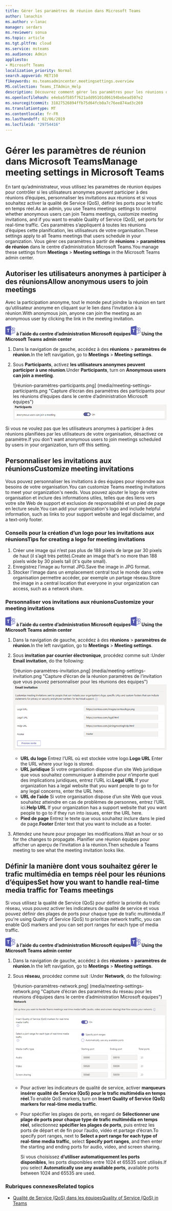 ```yaml
---
title: Gérer les paramètres de réunion dans Microsoft Teams
author: lanachin
ms.author: v-lanac
manager: serdars
ms.reviewer: sonua
ms.topic: article
ms.tgt.pltfrm: cloud
ms.service: msteams
ms.audience: Admin
appliesto:
- Microsoft Teams
localization_priority: Normal
search.appverid: MET150
f1keywords: ms.teamsadmincenter.meetingsettings.overview
MS.collection: Teams_ITAdmin_Help
description: Découvrez comment gérer les paramètres pour les réunions d’équipes qui planifient des utilisateurs dans votre organisation.
ms.openlocfilehash: e4eba5f585f7621add95101d06194bebead507e2
ms.sourcegitcommit: 31827526894ffb75d64fcb0a7c76ee874ad3c269
ms.translationtype: MT
ms.contentlocale: fr-FR
ms.lasthandoff: 02/06/2019
ms.locfileid: "29754416"
---
```

# <a name="manage-meeting-settings-in-microsoft-teams"></a><span data-ttu-id="cff2c-103">Gérer les paramètres de réunion dans Microsoft Teams</span><span class="sxs-lookup"><span data-stu-id="cff2c-103">Manage meeting settings in Microsoft Teams</span></span>

<span data-ttu-id="cff2c-104">En tant qu’administrateur, vous utilisez les paramètres de réunion équipes pour contrôler si les utilisateurs anonymes peuvent participer à des réunions d’équipes, personnaliser les invitations aux réunions et si vous souhaitez activer la qualité de Service (QoS), définir les ports pour le trafic en temps réel.</span><span class="sxs-lookup"><span data-stu-id="cff2c-104">As an admin, you use Teams meetings settings to control whether anonymous users can join Teams meetings, customize meeting invitations, and if you want to enable Quality of Service (QoS), set ports for real-time traffic.</span></span> <span data-ttu-id="cff2c-105">Ces paramètres s’appliquent à toutes les réunions d’équipes cette planification, les utilisateurs de votre organisation.</span><span class="sxs-lookup"><span data-stu-id="cff2c-105">These settings apply to all Teams meetings that users schedule in your organization.</span></span> <span data-ttu-id="cff2c-106">Vous gérer ces paramètres à partir de **réunions** > **paramètres de réunion** dans le centre d’administration Microsoft Teams.</span><span class="sxs-lookup"><span data-stu-id="cff2c-106">You manage these settings from **Meetings** > **Meeting settings** in the Microsoft Teams admin center.</span></span> 

## <a name="allow-anonymous-users-to-join-meetings"></a><span data-ttu-id="cff2c-107">Autoriser les utilisateurs anonymes à participer à des réunions</span><span class="sxs-lookup"><span data-stu-id="cff2c-107">Allow anonymous users to join meetings</span></span>

<span data-ttu-id="cff2c-108">Avec la participation anonyme, tout le monde peut joindre la réunion en tant qu’utilisateur anonyme en cliquant sur le lien dans l’invitation à la réunion.</span><span class="sxs-lookup"><span data-stu-id="cff2c-108">With anonymous join, anyone can join the meeting as an anonymous user by clicking the link in the meeting invitation.</span></span> 

<span data-ttu-id="cff2c-109">![les équipes-logo-30x30.png](media/teams-logo-30x30.png) **à l’aide du centre d’administration Microsoft équipes**</span><span class="sxs-lookup"><span data-stu-id="cff2c-109">![teams-logo-30x30.png](media/teams-logo-30x30.png) **Using the Microsoft Teams admin center**</span></span>
1. <span data-ttu-id="cff2c-110">Dans la navigation de gauche, accédez à des **réunions** > **paramètres de réunion**.</span><span class="sxs-lookup"><span data-stu-id="cff2c-110">In the left navigation, go to **Meetings** > **Meeting settings**.</span></span> 
2. <span data-ttu-id="cff2c-111">Sous **Participants**, activez **les utilisateurs anonymes peuvent participer à une réunion**.</span><span class="sxs-lookup"><span data-stu-id="cff2c-111">Under **Participants**, turn on **Anonymous users can join a meeting**.</span></span> 

    <span data-ttu-id="cff2c-112">![réunion-paramètres-participants.png] (media/meeting-settings-participants.png "Capture d’écran des paramètres des participants pour les réunions d’équipes dans le centre d’administration Microsoft équipes")</span><span class="sxs-lookup"><span data-stu-id="cff2c-112">![meeting-settings-participants.png](media/meeting-settings-participants.png "Screen shot of participants settings for Teams meetings in the Microsoft Teams admin center")</span></span>

<span data-ttu-id="cff2c-113">Si vous ne voulez pas que les utilisateurs anonymes à participer à des réunions planifiées par les utilisateurs de votre organisation, désactivez ce paramètre.</span><span class="sxs-lookup"><span data-stu-id="cff2c-113">If you don't want anonymous users to join meetings scheduled by users in your organization, turn off this setting.</span></span> 

## <a name="customize-meeting-invitations"></a><span data-ttu-id="cff2c-114">Personnaliser les invitations aux réunions</span><span class="sxs-lookup"><span data-stu-id="cff2c-114">Customize meeting invitations</span></span>

<span data-ttu-id="cff2c-115">Vous pouvez personnaliser les invitations à des équipes pour répondre aux besoins de votre organisation.</span><span class="sxs-lookup"><span data-stu-id="cff2c-115">You can customize Teams meeting invitations to meet your organization's needs.</span></span> <span data-ttu-id="cff2c-116">Vous pouvez ajouter le logo de votre organisation et inclure des informations utiles, telles que des liens vers votre site Web de support et exclusion de responsabilité et un pied de page en lecture seule.</span><span class="sxs-lookup"><span data-stu-id="cff2c-116">You can add your organization's logo and include helpful information, such as links to your support website and legal disclaimer, and a text-only footer.</span></span> 

### <a name="tips-for-creating-a-logo-for-meeting-invitations"></a><span data-ttu-id="cff2c-117">Conseils pour la création d’un logo pour les invitations aux réunions</span><span class="sxs-lookup"><span data-stu-id="cff2c-117">Tips for creating a logo for meeting invitations</span></span>  

1. <span data-ttu-id="cff2c-118">Créer une image qui n’est pas plus de 188 pixels de large par 30 pixels de haut (il s’agit très petite).</span><span class="sxs-lookup"><span data-stu-id="cff2c-118">Create an image that's no more than 188 pixels wide by 30 pixels tall (it's quite small).</span></span> 
2. <span data-ttu-id="cff2c-119">Enregistrez l’image au format JPG.</span><span class="sxs-lookup"><span data-stu-id="cff2c-119">Save the image in JPG format.</span></span> 
3. <span data-ttu-id="cff2c-120">Stocker l’image dans un emplacement central tout le monde dans votre organisation permettre accéder, par exemple un partage réseau.</span><span class="sxs-lookup"><span data-stu-id="cff2c-120">Store the image in a central location that everyone in your organization can access, such as a network share.</span></span> 

### <a name="customize-your-meeting-invitations"></a><span data-ttu-id="cff2c-121">Personnaliser vos invitations aux réunions</span><span class="sxs-lookup"><span data-stu-id="cff2c-121">Customize your meeting invitations</span></span>

<span data-ttu-id="cff2c-122">![les équipes-logo-30x30.png](media/teams-logo-30x30.png) **à l’aide du centre d’administration Microsoft équipes**</span><span class="sxs-lookup"><span data-stu-id="cff2c-122">![teams-logo-30x30.png](media/teams-logo-30x30.png) **Using the Microsoft Teams admin center**</span></span>

1. <span data-ttu-id="cff2c-123">Dans la navigation de gauche, accédez à des **réunions** > **paramètres de réunion**.</span><span class="sxs-lookup"><span data-stu-id="cff2c-123">In the left navigation, go to **Meetings** > **Meeting settings**.</span></span>
2. <span data-ttu-id="cff2c-124">Sous **invitation par courrier électronique**, procédez comme suit :</span><span class="sxs-lookup"><span data-stu-id="cff2c-124">Under **Email invitation**, do the following:</span></span> 

    <span data-ttu-id="cff2c-125">![réunion-paramètres-invitation.png] (media/meeting-settings-invitation.png "Capture d’écran de la réunion paramètres de l’invitation que vous pouvez personnaliser pour les réunions des équipes")</span><span class="sxs-lookup"><span data-stu-id="cff2c-125">![meeting-settings-invitation.png](media/meeting-settings-invitation.png "Screen shot of the meeting invitation settings that you can customize for Teams meetings")</span></span> 

    - <span data-ttu-id="cff2c-126">**URL du logo** Entrez l’URL où est stockée votre logo.</span><span class="sxs-lookup"><span data-stu-id="cff2c-126">**Logo URL** Enter the URL where your logo is stored.</span></span> 
    - <span data-ttu-id="cff2c-127">**URL juridique** Si votre organisation dispose d’un site Web juridique que vous souhaitez communiquer à atteindre pour n’importe quel des implications juridiques, entrez l’URL ici.</span><span class="sxs-lookup"><span data-stu-id="cff2c-127">**Legal URL** If your organization has a legal website that you want people to go to for any legal concerns, enter the URL here.</span></span> 
    - <span data-ttu-id="cff2c-128">**URL de l’aide** Si votre organisation dispose d’un site Web que vous souhaitez atteindre en cas de problèmes de personnes, entrez l’URL ici.</span><span class="sxs-lookup"><span data-stu-id="cff2c-128">**Help URL** If your organization has a support website that you want people to go to if they run into issues, enter the URL here.</span></span>
    - <span data-ttu-id="cff2c-129">**Pied de page** Entrez le texte que vous souhaitez inclure dans le pied de page.</span><span class="sxs-lookup"><span data-stu-id="cff2c-129">**Footer** Enter text that you want to include as a footer.</span></span> 
3. <span data-ttu-id="cff2c-130">Attendez une heure pour propager les modifications.</span><span class="sxs-lookup"><span data-stu-id="cff2c-130">Wait an hour or so for the changes to propagate.</span></span> <span data-ttu-id="cff2c-131">Planifier une réunion équipes pour afficher un aperçu de l’invitation à la réunion.</span><span class="sxs-lookup"><span data-stu-id="cff2c-131">Then schedule a Teams meeting to see what the meeting invitation looks like.</span></span>  

## <a name="set-how-you-want-to-handle-real-time-media-traffic-for-teams-meetings"></a><span data-ttu-id="cff2c-132">Définir la manière dont vous souhaitez gérer le trafic multimédia en temps réel pour les réunions d’équipes</span><span class="sxs-lookup"><span data-stu-id="cff2c-132">Set how you want to handle real-time media traffic for Teams meetings</span></span>
<span data-ttu-id="cff2c-133">Si vous utilisez la qualité de Service (QoS) pour définir la priorité du trafic réseau, vous pouvez activer les indicateurs de qualité de service et vous pouvez définir des plages de ports pour chaque type de trafic multimédia.</span><span class="sxs-lookup"><span data-stu-id="cff2c-133">If you're using Quality of Service (QoS) to prioritize network traffic, you can enable QoS markers and you can set port ranges for each type of media traffic.</span></span> 

 <span data-ttu-id="cff2c-134">![les équipes-logo-30x30.png](media/teams-logo-30x30.png) **à l’aide du centre d’administration Microsoft équipes**</span><span class="sxs-lookup"><span data-stu-id="cff2c-134">![teams-logo-30x30.png](media/teams-logo-30x30.png) **Using the Microsoft Teams admin center**</span></span>

1. <span data-ttu-id="cff2c-135">Dans la navigation de gauche, accédez à des **réunions** > **paramètres de réunion**.</span><span class="sxs-lookup"><span data-stu-id="cff2c-135">In the left navigation, go to **Meetings** > **Meeting settings**.</span></span> 
2. <span data-ttu-id="cff2c-136">Sous **réseau**, procédez comme suit :</span><span class="sxs-lookup"><span data-stu-id="cff2c-136">Under **Network**, do the following:</span></span>

    <span data-ttu-id="cff2c-137">![réunion-paramètres-network.png] (media/meeting-settings-network.png "Capture d’écran des paramètres du réseau pour les réunions d’équipes dans le centre d’administration Microsoft équipes")</span><span class="sxs-lookup"><span data-stu-id="cff2c-137">![meeting-settings-network.png](media/meeting-settings-network.png "Screen shot of the network settings for Teams meetings in the Microsoft Teams admin center")</span></span>

    - <span data-ttu-id="cff2c-138">Pour activer les indicateurs de qualité de service, activer **marqueurs insérer qualité de Service (QoS) pour le trafic multimédia en temps réel**.</span><span class="sxs-lookup"><span data-stu-id="cff2c-138">To enable QoS markers, turn on **Insert Quality of Service (QoS) markers for real-time media traffic**.</span></span>
    - <span data-ttu-id="cff2c-139">Pour spécifier les plages de ports, en regard de **Sélectionner une plage de ports pour chaque type de trafic multimédia en temps réel**, sélectionnez **spécifier les plages de ports**, puis entrez les ports de départ et de fin pour l’audio, vidéo et partage d’écran.</span><span class="sxs-lookup"><span data-stu-id="cff2c-139">To specify port ranges, next to **Select a port range for each type of real-time media traffic**, select  **Specify port ranges**, and then enter the starting and ending ports for audio, video, and screen sharing.</span></span> 
    
        <span data-ttu-id="cff2c-140">Si vous choisissez **d’utiliser automatiquement les ports disponibles**, les ports disponibles entre 1024 et 65535 sont utilisés.</span><span class="sxs-lookup"><span data-stu-id="cff2c-140">If you select **Automatically use any available ports**, available ports between 1024 and 65535 are used.</span></span> 

 ### <a name="related-topics"></a><span data-ttu-id="cff2c-141">Rubriques connexes</span><span class="sxs-lookup"><span data-stu-id="cff2c-141">Related topics</span></span>
- [<span data-ttu-id="cff2c-142">Qualité de Service (QoS) dans les équipes</span><span class="sxs-lookup"><span data-stu-id="cff2c-142">Quality of Service (QoS) in Teams</span></span>](qos-in-teams.md)

